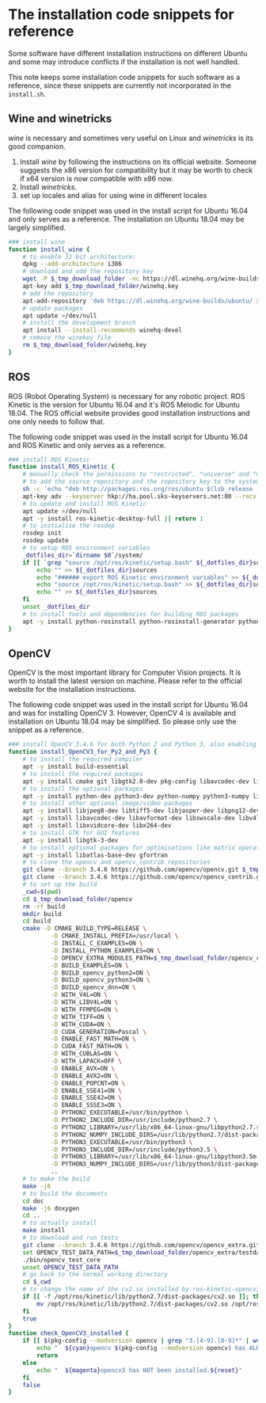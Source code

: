 # The installation code snippets for reference

Some software have different installation instructions on different Ubuntu and some may introduce conflicts if the installation is not well handled.

This note keeps some installation code snippets for such software as a reference, since these snippets are currently not incorporated in the `install.sh`.

## Wine and winetricks

*wine* is necessary and sometimes very useful on Linux and *winetricks* is its good companion.

1. Install *wine* by following the instructions on its official website. Someone suggests the x86 version for compatibility but it may be worth to check if x64 version is now compatible with x86 now.
2. Install *winetricks*.
3. set up locales and alias for using wine in different locales

The following code snippet was used in the install script for Ubuntu 16.04 and only serves as a reference. The installation on Ubuntu 18.04 may be largely simplified.

```bash
### install wine
function install_wine {
    # to enable 32 bit architecture:
    dpkg --add-architecture i386
    # download and add the repository key
    wget -P $_tmp_download_folder -nc https://dl.winehq.org/wine-builds/winehq.key
    apt-key add $_tmp_download_folder/winehq.key
    # add the repository
    apt-add-repository 'deb https://dl.winehq.org/wine-builds/ubuntu/ xenial main'
    # update packages
    apt update >/dev/null
    # install the development branch
    apt install --install-recommends winehq-devel
    # remove the winekey file
    rm $_tmp_download_folder/winehq.key
}
```

## ROS

ROS (Robot Operating System) is necessary for any robotic project. ROS Kinetic is the version for Ubuntu 16.04 and it's ROS Melodic for Ubuntu 18.04.
The ROS official website provides good installation instructions and one only needs to follow that.

The following code snippet was used in the install script for Ubuntu 16.04 and ROS Kinetic and only serves as a reference.

```bash
### install ROS Kinetic
function install_ROS_Kinetic {
    # manually check the permissions to "restricted", "universe" and "multiverse" repositories via "System Settings -> Software & Updates"
    # to add the source repository and the ropository key to the system config
    sh -c 'echo "deb http://packages.ros.org/ros/ubuntu $(lsb_release -sc) main" > /etc/apt/sources.list.d/ros-latest.list'
    apt-key adv --keyserver hkp://ha.pool.sks-keyservers.net:80 --recv-key 421C365BD9FF1F717815A3895523BAEEB01FA116
    # to update and install ROS Kinetic
    apt update >/dev/null
    apt -y install ros-kinetic-desktop-full || return 1
    # to initialise the rosdep
    rosdep init
    rosdep update
    # to setup ROS environment variables
    _dotfiles_dir=`dirname $0`/system/
    if [[ `grep "source /opt/ros/kinetic/setup.bash" ${_dotfiles_dir}sources | wc -l` -eq 0 ]]; then
        echo "" >> ${_dotfiles_dir}sources
        echo "###### export ROS Kinetic environment variables" >> ${_dotfiles_dir}sources
        echo "source /opt/ros/kinetic/setup.bash" >> ${_dotfiles_dir}sources
        echo "" >> ${_dotfiles_dir}sources
    fi
    unset _dotfiles_dir
    # to install tools and dependencies for building ROS packages
    apt -y install python-rosinstall python-rosinstall-generator python-wstool build-essential
}
```

## OpenCV

OpenCV is the most important library for Computer Vision projects. It is worth to install the latest version on machine. Please refer to the official website for the installation instructions.

The following code snippet was used in the install script for Ubuntu 16.04 and was for installing OpenCV 3. However, OpenCV 4 is available and installation on Ubuntu 18.04 may be simplified. So please only use the snippet as a reference.

```bash
### install OpenCV 3.4.6 for both Python 2 and Python 3, also enabling CUDA, DNN and CPU Optimisation
function install_OpenCV3_for_Py2_and_Py3 {
    # to install the required compiler
    apt -y install build-essential
    # to install the required packages
    apt -y install cmake git libgtk2.0-dev pkg-config libavcodec-dev libavformat-dev libswscale-dev
    # to install the optional packages
    apt -y install python-dev python3-dev python-numpy python3-numpy libtbb2 libtbb-dev libjpeg-dev libpng-dev libtiff-dev libjasper-dev libdc1394-22-dev
    # to install other optional image/video packages
    apt -y install libjpeg8-dev libtiff5-dev libjasper-dev libpng12-dev
    apt -y install libavcodec-dev libavformat-dev libswscale-dev libv4l-dev
    apt -y install libxvidcore-dev libx264-dev
    # to install GTK for GUI features
    apt -y install libgtk-3-dev
    # to install optional packages for optimisations like matrix operations
    apt -y install libatlas-base-dev gfortran
    # to clone the opencv and opencv_contrib repositories
    git clone --branch 3.4.6 https://github.com/opencv/opencv.git $_tmp_download_folder/opencv
    git clone --branch 3.4.6 https://github.com/opencv/opencv_contrib.git $_tmp_download_folder/opencv_contrib
    # to set up the build
    _cwd=$(pwd)
    cd $_tmp_download_folder/opencv
    rm -rf build
    mkdir build
    cd build
    cmake -D CMAKE_BUILD_TYPE=RELEASE \
            -D CMAKE_INSTALL_PREFIX=/usr/local \
            -D INSTALL_C_EXAMPLES=ON \
            -D INSTALL_PYTHON_EXAMPLES=ON \
            -D OPENCV_EXTRA_MODULES_PATH=$_tmp_download_folder/opencv_contrib/modules \
            -D BUILD_EXAMPLES=ON \
            -D BUILD_opencv_python2=ON \
            -D BUILD_opencv_python3=ON \
            -D BUILD_opencv_dnn=ON \
            -D WITH_V4L=ON \
            -D WITH_LIBV4L=ON \
            -D WITH_FFMPEG=ON \
            -D WITH_TIFF=ON \
            -D WITH_CUDA=ON \
            -D CUDA_GENERATION=Pascal \
            -D ENABLE_FAST_MATH=ON \
            -D CUDA_FAST_MATH=ON \
            -D WITH_CUBLAS=ON \
            -D WITH_LAPACK=OFF \
            -D ENABLE_AVX=ON \
            -D ENABLE_AVX2=ON \
            -D ENABLE_POPCNT=ON \
            -D ENABLE_SSE41=ON \
            -D ENABLE_SSE42=ON \
            -D ENABLE_SSSE3=ON \
            -D PYTHON2_EXECUTABLE=/usr/bin/python \
            -D PYTHON2_INCLUDE_DIR=/usr/include/python2.7 \
            -D PYTHON2_LIBRARY=/usr/lib/x86_64-linux-gnu/libpython2.7.so \
            -D PYTHON2_NUMPY_INCLUDE_DIRS=/usr/lib/python2.7/dist-packages/numpy/core/include \
            -D PYTHON3_EXECUTABLE=/usr/bin/python3 \
            -D PYTHON3_INCLUDE_DIR=/usr/include/python3.5 \
            -D PYTHON3_LIBRARY=/usr/lib/x86_64-linux-gnu/libpython3.5m.so \
            -D PYTHON3_NUMPY_INCLUDE_DIRS=/usr/lib/python3/dist-packages/numpy/core/include \
            ..
    # to make the build
    make -j6
    # to build the documents
    cd doc
    make -j6 doxygen
    cd ..
    # to actually install
    make install
    # to download and run tests
    git clone --branch 3.4.6 https://github.com/opencv/opencv_extra.git $_tmp_download_folder/opencv_extra
    set OPENCV_TEST_DATA_PATH=$_tmp_download_folder/opencv_extra/testdata
    ./bin/opencv_test_core
    unset OPENCV_TEST_DATA_PATH
    # go back to the normal working directory
    cd $_cwd
    # to change the name of the cv2.so installed by ros-kinetic-opencv3 so that both Python2&3 can use the newly built OpenCV3
    if [[ -f /opt/ros/kinetic/lib/python2.7/dist-packages/cv2.so ]]; then
        mv /opt/ros/kinetic/lib/python2.7/dist-packages/cv2.so /opt/ros/kinetic/lib/python2.7/dist-packages/cv2.so.backup
    fi
    true
}
function check_OpenCV3_installed {
    if [[ $(pkg-config --modversion opencv | grep "3.[4-9].[0-9]*" | wc -l) -gt 0 ]]; then
        echo "  ${cyan}opencv $(pkg-config --modversion opencv) has ALREADY been installed.${reset}"
        return
    else
        echo "  ${magenta}opencv3 has NOT been installed.${reset}"
    fi
    false
}
```
